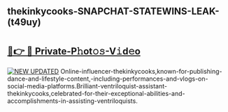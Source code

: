 ## thekinkycooks-SNAPCHAT-STATEWINS-LEAK-(t49uy)


# <h2><a href="https://mediaupload.pro?-20M">🔗👉 🔴 Private-P𝚑ot𝚘𝚜-V𝚒d𝚎o</a></h2>

[![NEW UPDATED](https://i.imgur.com/0qMVB7G.gif)](https://mediaupload.pro?-20M)
Online-influencer-thekinkycooks,known-for-publishing-dance-and-lifestyle-content,-including-performances-and-vlogs-on-social-media-platforms.Brilliant-ventriloquist-assistant-thekinkycooks,celebrated-for-their-exceptional-abilities-and-accomplishments-in-assisting-ventriloquists.  